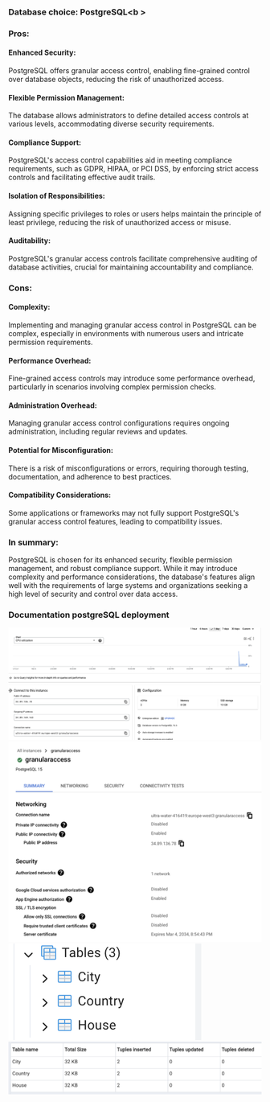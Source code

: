 ### Database choice: PostgreSQL<b \>

### Pros:

#### Enhanced Security: 
PostgreSQL offers granular access control, enabling fine-grained control over database objects, reducing the risk of unauthorized access.
#### Flexible Permission Management: 
The database allows administrators to define detailed access controls at various levels, accommodating diverse security requirements.
#### Compliance Support: 
PostgreSQL's access control capabilities aid in meeting compliance requirements, such as GDPR, HIPAA, or PCI DSS, by enforcing strict access controls and facilitating effective audit trails.
#### Isolation of Responsibilities: 
Assigning specific privileges to roles or users helps maintain the principle of least privilege, reducing the risk of unauthorized access or misuse.
#### Auditability: 
PostgreSQL's granular access controls facilitate comprehensive auditing of database activities, crucial for maintaining accountability and compliance.

### Cons:

#### Complexity: 
Implementing and managing granular access control in PostgreSQL can be complex, especially in environments with numerous users and intricate permission requirements.
#### Performance Overhead: 
Fine-grained access controls may introduce some performance overhead, particularly in scenarios involving complex permission checks.
#### Administration Overhead: 
Managing granular access control configurations requires ongoing administration, including regular reviews and updates.
#### Potential for Misconfiguration: 
There is a risk of misconfigurations or errors, requiring thorough testing, documentation, and adherence to best practices.
#### Compatibility Considerations: 
Some applications or frameworks may not fully support PostgreSQL's granular access control features, leading to compatibility issues.


### In summary:
 PostgreSQL is chosen for its enhanced security, flexible permission management, and robust compliance support. While it may introduce complexity and performance considerations, the database's features align well with the requirements of large systems and organizations seeking a high level of security and control over data access.

### Documentation postgreSQL deployment
![Alt text](image.png)
![Alt text](image-4.png)
![Alt text](image-2.png)
![Alt text](image-3.png)
